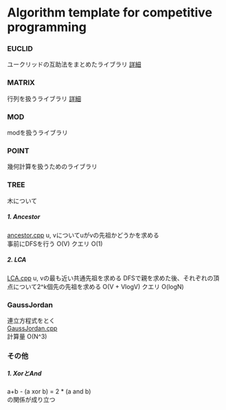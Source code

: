 # Algorithm template for competitive programming

### EUCLID
ユークリッドの互助法をまとめたライブラリ
[詳細](./EUCLID/README.md)

### MATRIX
行列を扱うライブラリ
[詳細](./MATRIX/README.md)

### MOD
modを扱うライブラリ  
### POINT
幾何計算を扱うためのライブラリ

### TREE
木について
##### 1. Ancestor
[ancestor.cpp](./TREE/ancestor.cpp)
u, vについてuがvの先祖かどうかを求める  
事前にDFSを行う O(V)
クエリ O(1)

##### 2. LCA
[LCA.cpp](./TREE/LCA.cpp)
u, vの最も近い共通先祖を求める
DFSで親を求めた後、それぞれの頂点について2^k個先の先祖を求める O(V + VlogV)
クエリ O(logN)

### GaussJordan
連立方程式をとく  
[GaussJordan.cpp](./GaussJordan.cpp)  
計算量 O(N^3)  

### その他
##### 1. XorとAnd
a+b - (a xor b) = 2 * (a and b)  
の関係が成り立つ
